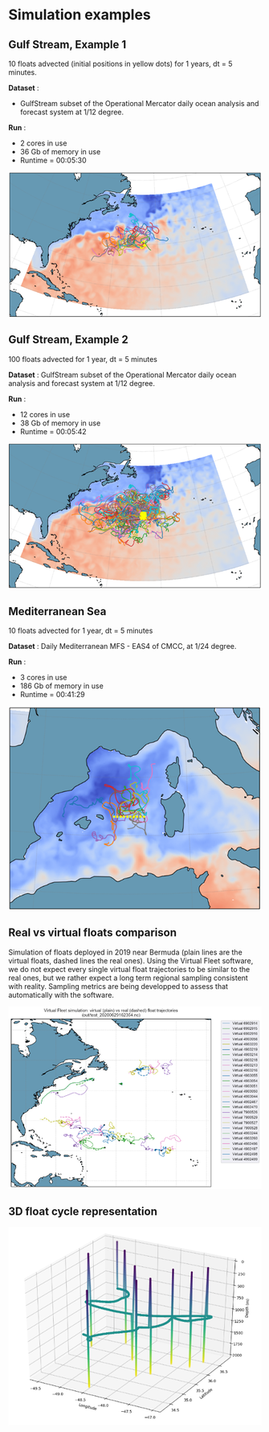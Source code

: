 # Simulation examples

## Gulf Stream, Example 1

10 floats advected (initial positions in yellow dots) for 1 years, dt = 5 minutes.  

**Dataset** : 
- GulfStream subset of the Operational Mercator daily ocean analysis and forecast system at 1/12 degree.  
  
**Run** : 
- 2 cores in use  
- 36 Gb of memory in use   
- Runtime = 00:05:30 
 
![](img/GS_10floats_1y.png)

## Gulf Stream, Example 2
100 floats advected for 1 year, dt = 5 minutes  

**Dataset**  : GulfStream subset of the Operational Mercator daily ocean analysis and forecast system at 1/12 degree.  

**Run** :
- 12 cores in use  
- 38 Gb of memory in use     
- Runtime = 00:05:42   

![](img/GS_100floats_1y.png)

## Mediterranean Sea
10 floats advected for 1 year, dt = 5 minutes  

**Dataset** : Daily Mediterranean MFS - EAS4 of CMCC, at 1/24 degree.  

**Run** :
- 3 cores in use  
- 186 Gb of memory in use     
- Runtime = 00:41:29
  
![](img/MED_10floats_1y.png)

## Real vs virtual floats comparison

Simulation of floats deployed in 2019 near Bermuda (plain lines are the virtual floats, dashed lines the real ones). Using the Virtual Fleet software, we do not expect every single virtual float trajectories to be similar to the real ones, but we rather expect a long term regional sampling consistent with reality. Sampling metrics are being developped to assess that automatically with the software.

![](img/NA_real.png)


## 3D float cycle representation

![](img/Basic_argo_cycle.png)